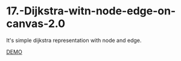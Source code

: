 # 17.-Dijkstra-witn-node-edge-on-canvas-2.0
 It's simple dijkstra representation with node and edge.
 
 [DEMO](https://rudro-25.github.io/17.-Dijkstra-witn-node-edge-on-canvas-2.0/)
